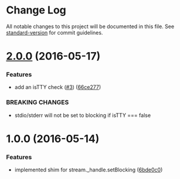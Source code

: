 # Change Log

All notable changes to this project will be documented in this file. See [standard-version](https://github.com/conventional-changelog/standard-version) for commit guidelines.

<a name="2.0.0"></a>
# [2.0.0](https://github.com/yargs/set-blocking/compare/v1.0.0...v2.0.0) (2016-05-17)


### Features

* add an isTTY check ([#3](https://github.com/yargs/set-blocking/issues/3)) ([66ce277](https://github.com/yargs/set-blocking/commit/66ce277))


### BREAKING CHANGES

* stdio/stderr will not be set to blocking if isTTY === false



<a name="1.0.0"></a>
# 1.0.0 (2016-05-14)


### Features

* implemented shim for stream._handle.setBlocking ([6bde0c0](https://github.com/yargs/set-blocking/commit/6bde0c0))
